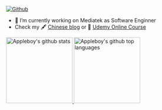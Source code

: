 [![Github](https://img.shields.io/github/followers/appleboy?label=Follow&style=social)](https://github.com/appleboy)

- 🔭 I’m currently working on Mediatek as Software Enginner
- Check my 🖋 [Chinese blog](http://blog.wu-boy.com/) or 🌱 [Udemy Online Course](https://www.udemy.com/user/bo-yi-wu-2/)

<a href="https://github.com/appleboy">
  <img height="180em" src="https://github-readme-stats.vercel.app/api?username=appleboy&show_icons=true&theme=merko&count_private=true" alt="Appleboy's github stats" />
  <img height="180em" src="https://github-readme-stats.vercel.app/api/top-langs/?username=appleboy&theme=merko&layout=compact" alt="Appleboy's github top languages" />
</a>
<br/>

<!--
**appleboy/appleboy** is a ✨ _special_ ✨ repository because its `README.md` (this file) appears on your GitHub profile.

Here are some ideas to get you started:

- 🔭 I’m currently working on ...
- 🌱 I’m currently learning ...
- 👯 I’m looking to collaborate on ...
- 🤔 I’m looking for help with ...
- 💬 Ask me about ...
- 📫 How to reach me: ...
- 😄 Pronouns: ...
- ⚡ Fun fact: ...
-->
